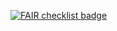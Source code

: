 [![FAIR checklist badge](https://fairsoftwarechecklist.net/badge.svg)](https://fairsoftwarechecklist.net/v0.2?f=11&a=20112&i=11111&r=131)
 
 